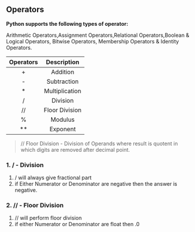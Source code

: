 ## Operators

**Python supports the following types of operator:** 

Arithmetic Operators,Assignment Operators,Relational Operators,Boolean & Logical Operators, Bitwise Operators, Membership Operators & Identity Operators.

| Operators | Description |
| :-----------: | :-----------: |
|+|Addition|
|-|Subtraction|
|*|Multiplication|
|/|Division|
|//|Floor Division|
|%|Modulus|
|**|Exponent|

> // Floor Division - Division of Operands where result is quotent in which digits are removed after decimal point.

### 1. / - Division
   1. / will always give fractional part
   2. if Either Numerator or Denominator are negative then the answer is negative.

### 2. // - Floor Division 
   1. // will perform floor division
   2. if either Numerator or Denominator are float then .0 